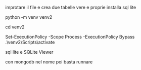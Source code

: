 improtare il file e 
crea due tabelle vere e proprie
 installa sql lite

python -m venv venv2

cd venv2

Set-ExecutionPolicy -Scope Process -ExecutionPolicy Bypass
.\venv2\Scripts\activate



sql lite e SQLite Viewer


con mongodb nel nome poi basta runnare